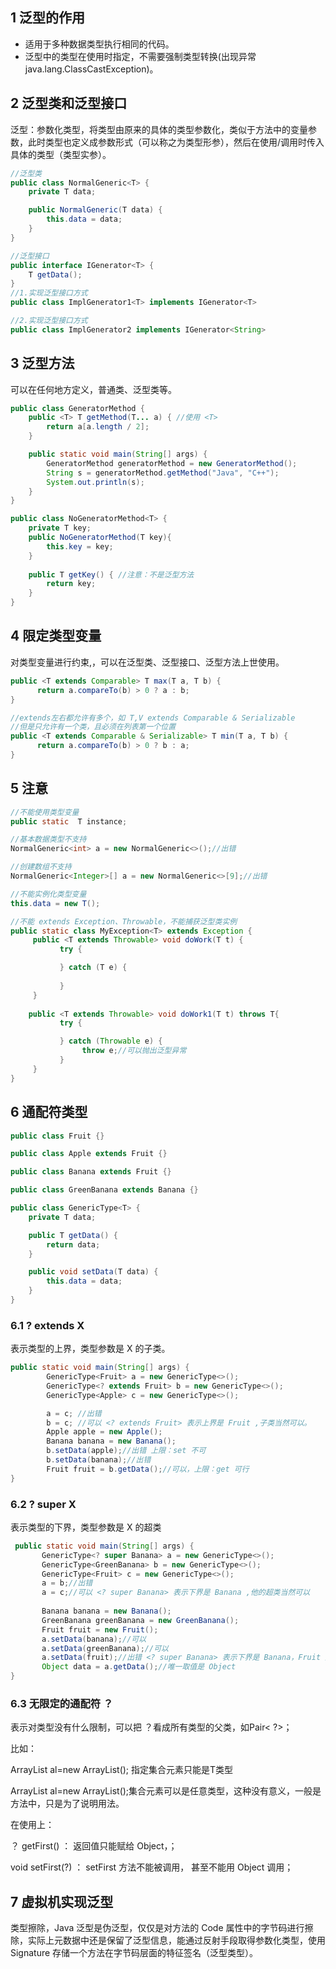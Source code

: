 ## 1 泛型的作用

* 适用于多种数据类型执行相同的代码。
* 泛型中的类型在使用时指定，不需要强制类型转换(出现异常 java.lang.ClassCastException)。

## 2 泛型类和泛型接口

泛型：参数化类型，将类型由原来的具体的类型参数化，类似于方法中的变量参数，此时类型也定义成参数形式（可以称之为类型形参），然后在使用/调用时传入具体的类型（类型实参）。

```java
//泛型类
public class NormalGeneric<T> {
    private T data;

    public NormalGeneric(T data) {
        this.data = data;
    }
}

//泛型接口
public interface IGenerator<T> {
    T getData();
}
//1.实现泛型接口方式
public class ImplGenerator1<T> implements IGenerator<T> 

//2.实现泛型接口方式
public class ImplGenerator2 implements IGenerator<String> 
```

## 3 泛型方法

可以在任何地方定义，普通类、泛型类等。

```java
public class GeneratorMethod {
    public <T> T getMethod(T... a) { //使用 <T>
        return a[a.length / 2];
    }

    public static void main(String[] args) {
        GeneratorMethod generatorMethod = new GeneratorMethod();
        String s = generatorMethod.getMethod("Java", "C++");
        System.out.println(s);
    }
}

public class NoGeneratorMethod<T> {
    private T key;
    public NoGeneratorMethod(T key){
        this.key = key;
    }
    
    public T getKey() { //注意：不是泛型方法
        return key;
    }
}   

```

## 4 限定类型变量

对类型变量进行约束,，可以在泛型类、泛型接口、泛型方法上世使用。

```java
public <T extends Comparable> T max(T a, T b) {
      return a.compareTo(b) > 0 ? a : b;
}

//extends左右都允许有多个，如 T,V extends Comparable & Serializable
//但是只允许有一个类，且必须在列表第一个位置
public <T extends Comparable & Serializable> T min(T a, T b) {
      return a.compareTo(b) > 0 ? b : a;
}
```

## 5 注意

```java
//不能使用类型变量
public static  T instance;

//基本数据类型不支持
NormalGeneric<int> a = new NormalGeneric<>();//出错

//创建数组不支持
NormalGeneric<Integer>[] a = new NormalGeneric<>[9];//出错

//不能实例化类型变量
this.data = new T();

//不能 extends Exception、Throwable，不能捕获泛型类实例 
public static class MyException<T> extends Exception {
     public <T extends Throwable> void doWork(T t) {
           try {

           } catch (T e) {
                
           }
     }
    
    public <T extends Throwable> void doWork1(T t) throws T{
           try {

           } catch (Throwable e) {
                throw e;//可以抛出泛型异常
           }
     }
}
```

## 6 通配符类型

```java
public class Fruit {}

public class Apple extends Fruit {}

public class Banana extends Fruit {}

public class GreenBanana extends Banana {}

public class GenericType<T> {
    private T data;

    public T getData() {
        return data;
    }

    public void setData(T data) {
        this.data = data;
    }
}

```

### 6.1  ? extends X

表示类型的上界，类型参数是 X 的子类。

```java
public static void main(String[] args) {
        GenericType<Fruit> a = new GenericType<>();
        GenericType<? extends Fruit> b = new GenericType<>();
        GenericType<Apple> c = new GenericType<>();

        a = c; //出错 
        b = c; //可以 <? extends Fruit> 表示上界是 Fruit ,子类当然可以。
        Apple apple = new Apple();
        Banana banana = new Banana();
        b.setData(apple);//出错 上限：set 不可
        b.setData(banana);//出错 
        Fruit fruit = b.getData();//可以，上限：get 可行
}
```

### 6.2 ? super X

表示类型的下界，类型参数是 X 的超类

```java
 public static void main(String[] args) {   
       GenericType<? super Banana> a = new GenericType<>();
       GenericType<GreenBanana> b = new GenericType<>();
       GenericType<Fruit> c = new GenericType<>();
       a = b;//出错
       a = c;//可以 <? super Banana> 表示下界是 Banana ,他的超类当然可以
     
       Banana banana = new Banana();
       GreenBanana greenBanana = new GreenBanana();
       Fruit fruit = new Fruit();
       a.setData(banana);//可以
       a.setData(greenBanana);//可以
       a.setData(fruit);//出错 <? super Banana> 表示下界是 Banana，Fruit 超了，强记
       Object data = a.getData();//唯一取值是 Object
}
```

### 6.3 无限定的通配符 ？

表示对类型没有什么限制，可以把 ？看成所有类型的父类，如Pair< ?>；

比如：

ArrayList<T> al=new ArrayList<T>(); 指定集合元素只能是T类型

ArrayList<?> al=new ArrayList<?>();集合元素可以是任意类型，这种没有意义，一般是方法中，只是为了说明用法。

在使用上：

？ getFirst() ： 返回值只能赋给 Object，；

void setFirst(?) ： setFirst 方法不能被调用， 甚至不能用 Object 调用；

## 7 虚拟机实现泛型

类型擦除，Java 泛型是伪泛型，仅仅是对方法的 Code 属性中的字节码进行擦除，实际上元数据中还是保留了泛型信息，能通过反射手段取得参数化类型，使用 Signature 存储一个方法在字节码层面的特征签名（泛型类型）。